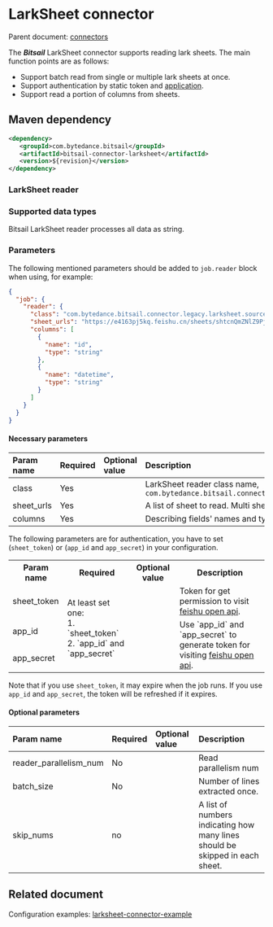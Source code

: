# LarkSheet connector

Parent document: [connectors](../../../connectors.md)

The ***Bitsail*** LarkSheet connector supports reading lark sheets.
The main function points are as follows:

 - Support batch read from single or multiple lark sheets at once.
 - Support authentication by static token and [application](https://open.feishu.cn/document/ukTMukTMukTM/uYTM5UjL2ETO14iNxkTN/terminology?lang=en-US).
 - Support read a portion of columns from sheets.


## Maven dependency

```xml
<dependency>
   <groupId>com.bytedance.bitsail</groupId>
   <artifactId>bitsail-connector-larksheet</artifactId>
   <version>${revision}</version>
</dependency>
```

### LarkSheet reader

### Supported data types

Bitsail LarkSheet reader processes all data as string.

### Parameters

The following mentioned parameters should be added to `job.reader` block when using, for example:

```json
{
  "job": {
    "reader": {
      "class": "com.bytedance.bitsail.connector.legacy.larksheet.source.LarkSheetInputFormat",
      "sheet_urls": "https://e4163pj5kq.feishu.cn/sheets/shtcnQmZNlZ9PjZUJKT5oU3Sjjg?sheet=ZbzDHq",
      "columns": [
        {
          "name": "id",
          "type": "string"
        },
        {
          "name": "datetime",
          "type": "string"
        }
      ]
    }
  }
}
```

#### Necessary parameters

| Param name                   | Required | Optional value | Description                                                                                                    |
|:-----------------------------|:---------|:---------------|:---------------------------------------------------------------------------------------------------------------|
| class                        | Yes      |                | LarkSheet reader class name, `com.bytedance.bitsail.connector.legacy.larksheet.source.LarkSheetInputFormat` |
|sheet_urls | Yes |  | A list of sheet to read. Multi sheets urls are separated by comma. | 
| columns | Yes | | Describing fields' names and types.|

The following parameters are for authentication, you have to set (`sheet_token`) or (`app_id` and `app_secret`) in your configuration.

<table>
    <tr>
        <th>Param name</th>
        <th>Required</th>
        <th>Optional value</th>
        <th>Description</th>
    </tr>
    <tr>
        <td>sheet_token</td>
        <td rowspan="3">At least set one:<br/>1. `sheet_token`<br/>2. `app_id` and `app_secret`</td>
        <td></td>
        <td>Token for get permission to visit <a href="https://open.feishu.cn/document/ukTMukTMukTM/ugTMzUjL4EzM14COxMTN">feishu open api</a>.</td>
    </tr>
    <tr>
        <td>app_id</td>
        <td></td>
        <td rowspan="2">Use `app_id` and `app_secret` to generate token for visiting <a href="https://open.feishu.cn/document/ukTMukTMukTM/ugTMzUjL4EzM14COxMTN">feishu open api</a>.</td>
    </tr>
    <tr>
        <td>app_secret</td>
        <td></td>
    </tr>
</table>

Note that if you use `sheet_token`, it may expire when the job runs.
If you use `app_id` and `app_secret`, the token will be refreshed if it expires.

#### Optional parameters

| Param name             | Required | Optional value | Description                                                           |
|:-----------------------|:---------|:---------------|:----------------------------------------------------------------------|
| reader_parallelism_num | No       |                | Read parallelism num                                                  |
| batch_size | No | | Number of lines extracted once.|
|skip_nums| no | | A list of numbers indicating how many lines should be skipped in each sheet. |

## Related document

Configuration examples: [larksheet-connector-example](./larksheet-example.md)
